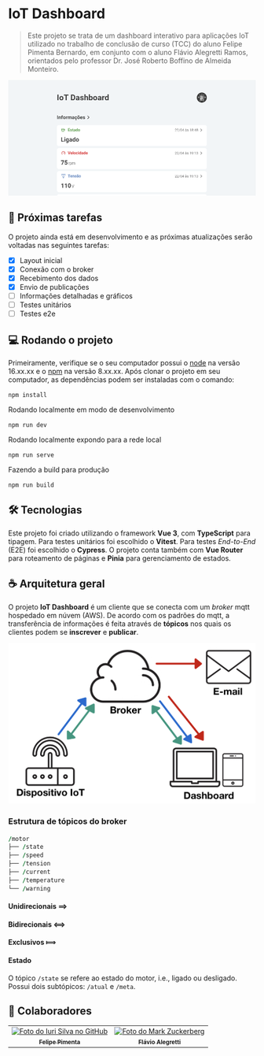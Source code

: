 # IoT Dashboard
<!-- Veja https://shields.io -->
> Este projeto se trata de um dashboard interativo para aplicações IoT utilizado no trabalho de conclusão de curso (TCC) do aluno Felipe Pimenta Bernardo, em conjunto com o aluno Flávio Alegretti Ramos, orientados pelo professor Dr. José Roberto Boffino de Almeida Monteiro.

<img src="readme-preview.png" alt="Prévia do projeto">

## 🚀 Próximas tarefas

O projeto ainda está em desenvolvimento e as próximas atualizações serão voltadas nas seguintes tarefas:

- [X] Layout inicial
- [X] Conexão com o broker
- [X] Recebimento dos dados
- [X] Envio de publicações
- [ ] Informações detalhadas e gráficos
- [ ] Testes unitários
- [ ] Testes e2e

## 💻 Rodando o projeto
Primeiramente, verifique se o seu computador possui o [node](https://nodejs.org/pt-br) na versão 16.xx.xx e o [npm](https://www.npmjs.com/) na versão 8.xx.xx. Após clonar o projeto em seu computador, as dependências podem ser instaladas com o comando:
```
npm install
```
Rodando localmente em modo de desenvolvimento
```
npm run dev
```
Rodando localmente expondo para a rede local
```
npm run serve
```
Fazendo a build para produção
```
npm run build
```

## 🛠️ Tecnologias
Este projeto foi criado utilizando o framework **Vue 3**, com **TypeScript** para tipagem. Para testes unitários foi escolhido o **Vitest**. Para testes *End-to-End* (E2E) foi escolhido o **Cypress**. O projeto conta também com **Vue Router** para roteamento de páginas e **Pinia** para gerenciamento de estados.

## ☕ Arquitetura geral

O projeto **IoT Dashboard** é um cliente que se conecta com um *broker* mqtt hospedado em núvem (AWS). De acordo com os padrões do mqtt, a transferência de informações é feita através de **tópicos** nos quais os clientes podem se **inscrever** e **publicar**.

<img src="esboco.jpg" alt="Esboço">

### Estrutura de tópicos do broker
```F
/motor
├── /state
├── /speed
├── /tension
├── /current
├── /temperature
└── /warning
```
 
#### Unidirecionais ⟹

#### Bidirecionais ⟺

#### Exclusivos ⟾

#### Estado
O tópico `/state` se refere ao estado do motor, i.e., ligado ou desligado. Possui dois subtópicos: `/atual` e `/meta`.

## 🤝 Colaboradores

<table>
  <tr>
    <td align="center">
      <a href="https://www.linkedin.com/in/felipepimentab/">
        <img src="https://avatars.githubusercontent.com/u/80967474?v=4" width="100px;" alt="Foto do Iuri Silva no GitHub"/><br>
        <sub>
          <b>Felipe Pimenta</b>
        </sub>
      </a>
    </td>
    <td align="center">
      <a href="https://www.linkedin.com/in/flavioalegretti/">
        <img src="https://media.licdn.com/dms/image/C4E03AQF4PXeQAl7CPw/profile-displayphoto-shrink_800_800/0/1640305059481?e=1687392000&v=beta&t=R_6f8c07R-OsH7AODx13T99Mi1wgF9jPWAv5lKPY-oA" width="100px;" alt="Foto do Mark Zuckerberg"/><br>
        <sub>
          <b>Flávio Alegretti</b>
        </sub>
      </a>
    </td>
    <!-- <td align="center">
      <a href="#">
        <img src="https://miro.medium.com/max/360/0*1SkS3mSorArvY9kS.jpg" width="100px;" alt="Foto do Steve Jobs"/><br>
        <sub>
          <b>Zé</b>
        </sub>
      </a>
    </td> -->
  </tr>
</table>